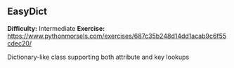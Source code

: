 ## EasyDict
**Difficulty:** Intermediate
**Exercise:** https://www.pythonmorsels.com/exercises/687c35b248d14dd1acab9c6f55cdec20/

Dictionary-like class supporting both attribute and key lookups
    